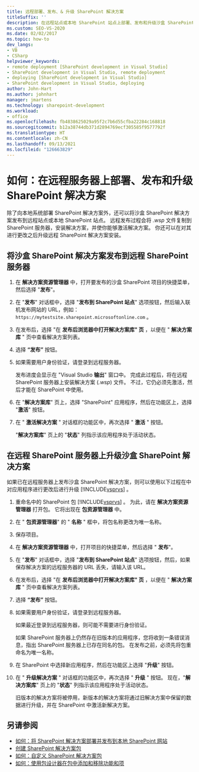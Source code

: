 ```yaml
---
title: 远程部署、发布、& 升级 SharePoint 解决方案
titleSuffix: ''
description: 在远程站点或本地 SharePoint 站点上部署、发布和升级沙盒 SharePoint 解决方案。
ms.custom: SEO-VS-2020
ms.date: 02/02/2017
ms.topic: how-to
dev_langs:
- VB
- CSharp
helpviewer_keywords:
- remote deployment [SharePoint development in Visual Studio]
- SharePoint development in Visual Studio, remote deployment
- deploying [SharePoint development in Visual Studio]
- SharePoint development in Visual Studio, deploying
author: John-Hart
ms.author: johnhart
manager: jmartens
ms.technology: sharepoint-development
ms.workload:
- office
ms.openlocfilehash: fb4838625029a95f2c7b6d55cfba22284c168818
ms.sourcegitcommit: b12a38744db371d2894769ecf305585f9577792f
ms.translationtype: HT
ms.contentlocale: zh-CN
ms.lasthandoff: 09/13/2021
ms.locfileid: "126663829"
---
```

# <a name="how-to-deploy-publish-and-upgrade-sharepoint-solutions-on-a-remote-server"></a>如何：在远程服务器上部署、发布和升级 SharePoint 解决方案
  除了向本地系统部署 SharePoint 解决方案外，还可以将沙盒 SharePoint 解决方案发布到远程站点或本地 SharePoint 站点。 远程发布过程会将 *.wsp* 文件复制到 SharePoint 服务器，安装解决方案，并使你能够激活解决方案。 你还可以在对其进行更改之后升级远程 SharePoint 解决方案安装。

## <a name="to-publish-a-sandboxed-sharepoint-solution-to-a-remote-sharepoint-server"></a>将沙盒 SharePoint 解决方案发布到远程 SharePoint 服务器

1. 在 **解决方案资源管理器** 中，打开要发布的沙盒 SharePoint 项目的快捷菜单，然后选择 "**发布**"。

2. 在 "**发布**" 对话框中，选择 "**发布到 SharePoint 站点**" 选项按钮，然后输入联机发布网站的 URL，例如： `https://mytestsite.sharepoint.microsoftonline.com` 。

3. 在发布后，选择 "在 **发布后浏览器中打开解决方案库" 页** ，以便在 " **解决方案库** " 页中查看解决方案列表。

4. 选择 **“发布”** 按钮。

5. 如果需要用户身份验证，请登录到远程服务器。

     发布进度会显示在 "Visual Studio **输出**" 窗口中。 完成此过程后，将在远程 SharePoint 服务器上安装解决方案 (*.wsp*) 文件。 不过，它仍必须先激活，然后才能在 SharePoint 中使用。

6. 在 "**解决方案库**" 页上，选择 "SharePoint" 应用程序，然后在功能区上，选择 "**激活**" 按钮。

7. 在 " **激活解决方案** " 对话框的功能区中，再次选择 " **激活** " 按钮。

     "**解决方案库**" 页上的 "**状态**" 列指示该应用程序处于活动状态。

## <a name="to-upgrade-a-sandboxed-sharepoint-solution-on-a-remote-sharepoint-server"></a>在远程 SharePoint 服务器上升级沙盒 SharePoint 解决方案
 如果已在远程服务器上发布沙盒 SharePoint 解决方案，则可以使用以下过程在中对应用程序进行更改后进行升级 [!INCLUDE[vsprvs](../sharepoint/includes/vsprvs-md.md)] 。

1. 重命名中的 SharePoint 包 [!INCLUDE[vsprvs](../sharepoint/includes/vsprvs-md.md)] 。 为此，请在 **解决方案资源管理器** 打开包。 它将出现在 **包资源管理器** 中。

2. 在 " **包资源管理器**" 的 " **名称** " 框中，将包名称更改为唯一名称。

3. 保存项目。

4. 在 **解决方案资源管理器** 中，打开项目的快捷菜单，然后选择 " **发布**"。

5. 在 "**发布**" 对话框中，选择 "**发布到 SharePoint 站点**" 选项按钮，然后，如果保存解决方案的远程服务器的 URL 丢失，请输入该 URL。

6. 在发布后，选择 "在 **发布后浏览器中打开解决方案库" 页** ，以便在 " **解决方案库** " 页中查看解决方案列表。

7. 选择 **“发布”** 按钮。

8. 如果需要用户身份验证，请登录到远程服务器。

     如果最近登录到远程服务器，则可能不需要进行身份验证。

     如果 SharePoint 服务器上仍然存在旧版本的应用程序，您将收到一条错误消息，指出 SharePoint 服务器上已存在同名的包。 在发布之前，必须先将包重命名为唯一名称。

9. 在 SharePoint 中选择新应用程序，然后在功能区上选择 "**升级**" 按钮。

10. 在 " **升级解决方案** " 对话框的功能区中，再次选择 " **升级** " 按钮。 现在，"**解决方案库**" 页上的 "**状态**" 列指示该应用程序处于活动状态。

     旧版本的解决方案将被停用，新版本的解决方案将通过旧解决方案中保留的数据进行升级，并在 SharePoint 中激活新解决方案。

## <a name="see-also"></a>另请参阅
- [如何：将 SharePoint 解决方案部署并发布到本地 SharePoint 网站](../sharepoint/how-to-deploy-and-publish-a-sharepoint-solution-to-a-local-sharepoint-site.md)
- [创建 SharePoint 解决方案包](../sharepoint/creating-sharepoint-solution-packages.md)
- [如何：自定义 SharePoint 解决方案包](../sharepoint/how-to-customize-a-sharepoint-solution-package.md)
- [如何：使用包设计器在包中添加和移除功能和项](../sharepoint/how-to-add-and-remove-features-and-items-to-a-package-by-using-the-package-designer.md)
